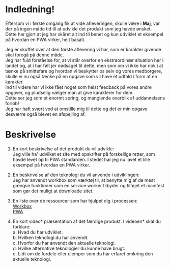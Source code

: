 # Indledning!
Eftersom vi i første omgang fik at vide afleveringen, skulle være i **Maj**, var der på ingen måde tid til at udvikle det produkt som jeg havde ønsket.<br>
Dette har gjort at jeg har skåret alt ind til benet og kun udviklet et eksempel på hvordan en PWA virker, helt basalt.

Jeg er skuffet over at den første aflevering vi har, som er karakter givende skal foregå på denne måde. <br> 
Jeg har fuld forståelse for, at vi står overfor en ekstraordinær situation her i landet og, at i har følt jer nødsaget til dette, men som om vi ikke har nok i at tænke på smittefare og hvordan vi beskytter os selv og vores medborgere, skulle vi nu også tænke på en opgave som vil have et udfald i form af en karakter.<br>
Ind til videre har vi ikke fået noget som helst feedback på vores andre opgaver, og pludselig vælger man at give karakterer for dem.<br>
Dette ser jeg som et enormt spring, og manglende overblik af uddannelsens forløb! <br>
Jeg har haft svært ved at omstille mig til dette og det er min opgave desværre også blevet en afspejling af.

# Beskrivelse
1. En kort beskrivelse af det produkt du vil udvikle:<br>
Jeg ville ha' udvilket et site med opskrifter på forskellige retter, som havde levet op til PWA standarden.
I stedet har jeg nu lavet et lille eksempel på hvordan en PWA virker.

2. En beskrivelse af den teknologi du vil anvende i udviklingen:<br>
Jeg har anvendt workbox som værktøj til, at benytte mig af de mest gængse funktioner som en service worker tilbyder og tilføjet et manifest som gør det muligt at downloade sitet.

3. En liste over de ressourcer som har hjulpet dig i processen:<br>
[Workbox](https://developers.google.com/web/tools/workbox/guides/get-started)<br>
[PWA](https://developers.google.com/web/ilt/pwa)



0. En kort video* præsentation af det færdige produkt. I videoen* skal du forklare:<br>
  a. Hvad du har udviklet.<br>
  b. Hvilken teknologi du har anvendt.<br>
  c. Hvorfor du har anvendt den aktuelle teknologi.<br>
  d. Hvilke alternative teknologier du kunne have brugt.<br>
  e. Lidt om de fordele eller ulemper som du har erfaret omkring den aktuelle teknologi.<br>

